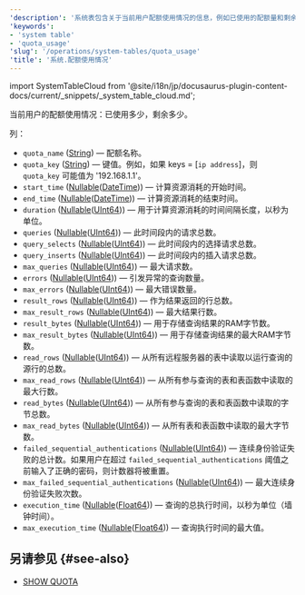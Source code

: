 ```yaml
---
'description': '系统表包含关于当前用户配额使用情况的信息，例如已使用的配额量和剩余的配额量。'
'keywords':
- 'system table'
- 'quota_usage'
'slug': '/operations/system-tables/quota_usage'
'title': '系统.配额使用情况'
---
```


import SystemTableCloud from '@site/i18n/jp/docusaurus-plugin-content-docs/current/_snippets/_system_table_cloud.md';

<SystemTableCloud/>

当前用户的配额使用情况：已使用多少，剩余多少。

列：
- `quota_name` ([String](../../sql-reference/data-types/string.md)) — 配额名称。
- `quota_key` ([String](../../sql-reference/data-types/string.md)) — 键值。例如，如果 keys = \[`ip address`\]，则 `quota_key` 可能值为 '192.168.1.1'。
- `start_time` ([Nullable](../../sql-reference/data-types/nullable.md)([DateTime](../../sql-reference/data-types/datetime.md))) — 计算资源消耗的开始时间。
- `end_time` ([Nullable](../../sql-reference/data-types/nullable.md)([DateTime](../../sql-reference/data-types/datetime.md))) — 计算资源消耗的结束时间。
- `duration` ([Nullable](../../sql-reference/data-types/nullable.md)([UInt64](../../sql-reference/data-types/int-uint.md))) — 用于计算资源消耗的时间间隔长度，以秒为单位。
- `queries` ([Nullable](../../sql-reference/data-types/nullable.md)([UInt64](../../sql-reference/data-types/int-uint.md))) — 此时间段内的请求总数。
- `query_selects` ([Nullable](../../sql-reference/data-types/nullable.md)([UInt64](../../sql-reference/data-types/int-uint.md))) — 此时间段内的选择请求总数。
- `query_inserts` ([Nullable](../../sql-reference/data-types/nullable.md)([UInt64](../../sql-reference/data-types/int-uint.md))) — 此时间段内的插入请求总数。
- `max_queries` ([Nullable](../../sql-reference/data-types/nullable.md)([UInt64](../../sql-reference/data-types/int-uint.md))) — 最大请求数。
- `errors` ([Nullable](../../sql-reference/data-types/nullable.md)([UInt64](../../sql-reference/data-types/int-uint.md))) — 引发异常的查询数量。
- `max_errors` ([Nullable](../../sql-reference/data-types/nullable.md)([UInt64](../../sql-reference/data-types/int-uint.md))) — 最大错误数量。
- `result_rows` ([Nullable](../../sql-reference/data-types/nullable.md)([UInt64](../../sql-reference/data-types/int-uint.md))) — 作为结果返回的行总数。
- `max_result_rows` ([Nullable](../../sql-reference/data-types/nullable.md)([UInt64](../../sql-reference/data-types/int-uint.md))) — 最大结果行数。
- `result_bytes` ([Nullable](../../sql-reference/data-types/nullable.md)([UInt64](../../sql-reference/data-types/int-uint.md))) — 用于存储查询结果的RAM字节数。
- `max_result_bytes` ([Nullable](../../sql-reference/data-types/nullable.md)([UInt64](../../sql-reference/data-types/int-uint.md))) — 用于存储查询结果的最大RAM字节数。
- `read_rows` ([Nullable](../../sql-reference/data-types/nullable.md)([UInt64](../../sql-reference/data-types/int-uint.md))) — 从所有远程服务器的表中读取以运行查询的源行的总数。
- `max_read_rows` ([Nullable](../../sql-reference/data-types/nullable.md)([UInt64](../../sql-reference/data-types/int-uint.md))) — 从所有参与查询的表和表函数中读取的最大行数。
- `read_bytes` ([Nullable](../../sql-reference/data-types/nullable.md)([UInt64](../../sql-reference/data-types/int-uint.md))) — 从所有参与查询的表和表函数中读取的字节总数。
- `max_read_bytes` ([Nullable](../../sql-reference/data-types/nullable.md)([UInt64](../../sql-reference/data-types/int-uint.md))) — 从所有表和表函数中读取的最大字节数。
- `failed_sequential_authentications` ([Nullable](../../sql-reference/data-types/nullable.md)([UInt64](../../sql-reference/data-types/float.md))) — 连续身份验证失败的总计数。如果用户在超过 `failed_sequential_authentications` 阈值之前输入了正确的密码，则计数器将被重置。
- `max_failed_sequential_authentications` ([Nullable](../../sql-reference/data-types/nullable.md)([UInt64](../../sql-reference/data-types/float.md))) — 最大连续身份验证失败次数。
- `execution_time` ([Nullable](../../sql-reference/data-types/nullable.md)([Float64](../../sql-reference/data-types/float.md))) — 查询的总执行时间，以秒为单位（墙钟时间）。
- `max_execution_time` ([Nullable](../../sql-reference/data-types/nullable.md)([Float64](../../sql-reference/data-types/float.md))) — 查询执行时间的最大值。

## 另请参见 {#see-also}

- [SHOW QUOTA](/sql-reference/statements/show#show-quota)
